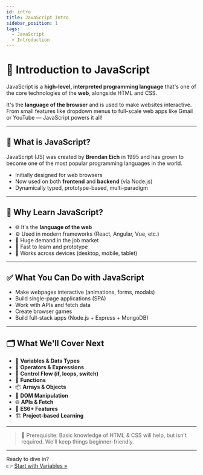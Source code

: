 ```yaml
---
id: intro
title: JavaScript Intro
sidebar_position: 1
tags:
  - JavaScript
  - Introduction
---
```


# 👋 Introduction to JavaScript

JavaScript is a **high-level, interpreted programming language** that's one of the core technologies of the **web**, alongside HTML and CSS.

It's the **language of the browser** and is used to make websites interactive. From small features like dropdown menus to full-scale web apps like Gmail or YouTube — JavaScript powers it all!

---

## 📌 What is JavaScript?

JavaScript (JS) was created by **Brendan Eich** in 1995 and has grown to become one of the most popular programming languages in the world.

- Initially designed for web browsers
- Now used on both **frontend** and **backend** (via Node.js)
- Dynamically typed, prototype-based, multi-paradigm

---

## 🧠 Why Learn JavaScript?

- 🌐 It's the **language of the web**
- ⚙️ Used in modern frameworks (React, Angular, Vue, etc.)
- 💼 Huge demand in the job market
- 🚀 Fast to learn and prototype
- 📱 Works across devices (desktop, mobile, tablet)

---

## ✅ What You Can Do with JavaScript

- Make webpages interactive (animations, forms, modals)
- Build single-page applications (SPA)
- Work with APIs and fetch data
- Create browser games
- Build full-stack apps (Node.js + Express + MongoDB)

---

## 🗂️ What We'll Cover Next

- 🧾 **Variables & Data Types**
- 🔄 **Operators & Expressions**
- 🔁 **Control Flow (if, loops, switch)**
- 🔧 **Functions**
- 📦 **Arrays & Objects**
- 📜 **DOM Manipulation**
- 🌐 **APIs & Fetch**
- 🧩 **ES6+ Features**
- 🏗️ **Project-based Learning**

---

> 🚨 Prerequisite: Basic knowledge of HTML & CSS will help, but isn’t required. We'll keep things beginner-friendly.

---

Ready to dive in?  
👉 [Start with Variables »](./basics/variable.md)
